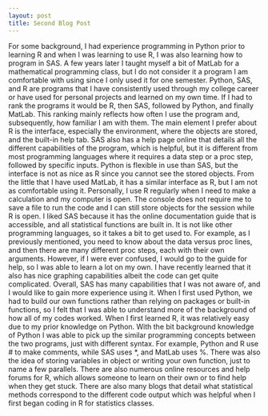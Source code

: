 ```yaml
---
layout: post
title: Second Blog Post
---
```


For some background, I had experience programming in Python prior to learning R and when I was learning to use R, I was also learning how to program in SAS. A few years later I taught myself a bit of MatLab for a mathematical programming class, but I do not consider it a program I am comfortable with using since I only used it for one semester. Python, SAS, and R are programs that I have consistently used through my college career or have used for personal projects and learned on my own time. If I had to rank the programs it would be R, then SAS, followed by Python, and finally MatLab. This ranking mainly reflects how often I use the program and, subsequently, how familiar I am with them.
The main element I prefer about R is the interface, especially the environment, where the objects are stored, and the built-in help tab. SAS also has a help page online that details all the different capabilities of the program, which is helpful, but it is different from most programming languages where it requires a data step or a proc step, followed by specific inputs. Python is flexible in use than SAS, but the interface is not as nice as R since you cannot see the stored objects. From the little that I have used MatLab, it has a similar interface as R, but I am not as comfortable using it. Personally, I use R regularly when I need to make a calculation and my computer is open. The console does not require me to save a file to run the code and I can still store objects for the session while R is open. 
I liked SAS because it has the online documentation guide that is accessible, and all statistical functions are built in. It is not like other programming languages, so it takes a bit to get used to. For example, as I previously mentioned, you need to know about the data versus proc lines, and then there are many different proc steps, each with their own arguments. However, if I were ever confused, I would go to the guide for help, so I was able to learn a lot on my own. I have recently learned that it also has nice graphing capabilities albeit the code can get quite complicated. Overall, SAS has many capabilities that I was not aware of, and I would like to gain more experience using it. When I first used Python, we had to build our own functions rather than relying on packages or built-in functions, so I felt that I was able to understand more of the background of how all of my codes worked. 
When I first learned R, it was relatively easy due to my prior knowledge on Python. With the bit background knowledge of Python I was able to pick up the similar programming concepts between the two programs, just with different syntax. For example, Python and R use # to make comments, while SAS uses *, and MatLab uses %. There was also the idea of storing variables in object or writing your own function, just to name a few parallels. There are also numerous online resources and help forums for R, which allows someone to learn on their own or to find help when they get stuck. There are also many blogs that detail what statistical methods correspond to the different code output which was helpful when I first began coding in R for statistics classes.
